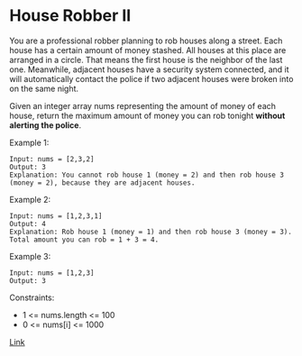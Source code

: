 # House Robber II

You are a professional robber planning to rob houses along a street. Each house has a certain amount of money stashed.
All houses at this place are arranged in a circle. That means the first house is the neighbor of the last one.
Meanwhile, adjacent houses have a security system connected, and it will automatically contact the police if two
adjacent houses were broken into on the same night.

Given an integer array nums representing the amount of money of each house, return the maximum amount of money you can
rob tonight **without alerting the police**.

Example 1:

```
Input: nums = [2,3,2]
Output: 3
Explanation: You cannot rob house 1 (money = 2) and then rob house 3 (money = 2), because they are adjacent houses.
```

Example 2:

```
Input: nums = [1,2,3,1]
Output: 4
Explanation: Rob house 1 (money = 1) and then rob house 3 (money = 3).
Total amount you can rob = 1 + 3 = 4.
```

Example 3:

```
Input: nums = [1,2,3]
Output: 3
```

Constraints:

- 1 <= nums.length <= 100
- 0 <= nums[i] <= 1000

[Link](https://leetcode.com/problems/house-robber-ii/)